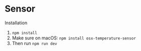 # Sensor

Installation

1. `npm install`
2. Make sure on macOS: `npm install osx-temperature-sensor`
3. Then run `npm run dev`
